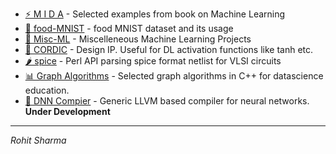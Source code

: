 
* [ ⚡ M I D A](https://srohit0.github.io/mida/) - Selected examples from book on Machine Learning
* [ 🍝 food-MNIST](https://srohit0.github.io/food_mnist) - food MNIST dataset and its usage
* [ 🤖 Misc-ML](https://srohit0.github.io/ML-Misc/) - Miscelleneous Machine Learning Projects
* [ 🌊 CORDIC](https://srohit0.github.io/CORDIC/) - Design IP. Useful for DL activation functions like tanh etc.
* [ 🌶 spice](https://github.com/srohit0/spice) - Perl API parsing spice format netlist for VLSI circuits
* [ 📊 Graph Algorithms](https://srohit0.github.io/DataScienceGraphAlgorithms/) - Selected graph algorithms in C++ for datascience education.
* [ 📃 DNN Compier](https://ai-techsystems.github.io/dnnCompiler/) - Generic LLVM based compiler for neural networks. **Under Development**



***
*Rohit Sharma*
